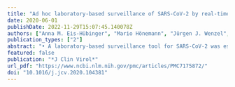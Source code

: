 ```yaml
---
title: "Ad hoc laboratory-based surveillance of SARS-CoV-2 by real-time RT-PCR using minipools of RNA prepared from routine respiratory samples"
date: 2020-06-01
publishDate: 2022-11-29T15:07:45.140078Z
authors: ["Anna M. Eis-Hübinger", "Mario Hönemann", "Jürgen J. Wenzel", "Annemarie Berger", "Marek Widera", "Barbara Schmidt", "Souhaib Aldabbagh", "Benjamin Marx", "Hendrik Streeck", "Sandra Ciesek", "Uwe G. Liebert", "Daniela Huzly", "Hartmut Hengel", "Marcus Panning"]
publication_types: ["2"]
abstract: "• A laboratory-based surveillance tool for SARS-CoV-2 was established.   • It consists of minipool testing of nucleic acid preparations.   • Limit of detection was 48 copies per reaction (95 % confidence interval: 33–184).   • A protocol was distributed among five German university hospitals.   • The approach proved its principle and one COVID-19 case was detected in 70 minipools."
featured: false
publication: "*J Clin Virol*"
url_pdf: "https://www.ncbi.nlm.nih.gov/pmc/articles/PMC7175872/"
doi: "10.1016/j.jcv.2020.104381"
---
```


